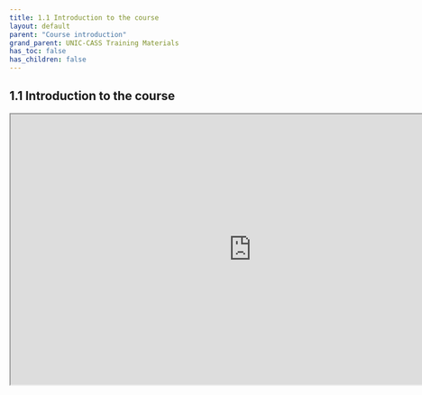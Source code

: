 ```yaml
---
title: 1.1 Introduction to the course
layout: default
parent: "Course introduction"
grand_parent: UNIC-CASS Training Materials
has_toc: false
has_children: false
---
```


## 1.1 Introduction to the course

<iframe src="https://drive.google.com/file/d/17rgGnwSpjODp1DAuGTqx1hWkOhcFlEFw/preview" width="854" height="480" allow="autoplay"></iframe>
